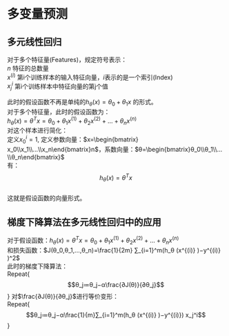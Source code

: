 <style>
img{
    width: 30%;
    padding-left: 20%;
}
</style>
# 多变量预测
## 多元线性回归
对于多个特征量(Features)，规定符号表示：  
$n$ 特征的总数量  
$x^{(i)}$  第i个训练样本的输入特征向量，$i$表示的是一个索引(Index)    
$x_j^i$  第i个训练样本中特征向量的第j个值  

此时的假设函数不再是单纯的$h_θ (x)=θ_0+θ_1 x$ 的形式。  
对于多个特征量，此时的假设函数为：   
$h_θ (x)=θ^T x=θ_0+θ_1 x^{(1)}+θ_2 x^{(2)}+…+θ_n x^{(n)}$  
对这个样本进行简化：  
定义$x_0^i=1$, 定义参数向量：$x=\begin{bmatrix} x_0\\x_1\\...\\x_n\end{bmatrix}n$，系数向量：$θ=\begin{bmatrix}θ_0\\θ_1\\…\\θ_n\end{bmatrix}$  
有：   
$$h_θ (x)=θ^T x$$  
这就是假设函数的向量形式。   
## 梯度下降算法在多元线性回归中的应用
对于假设函数：$h_θ (x)=θ^T x=θ_0+θ_1 x^{(1)}+θ_2 x^{(2)}+…+θ_n x^{(n)}$  
和损失函数：$J(θ_0,θ_1,…,θ_n)=\frac{1}{2m} ∑_{i=1}^m(h_θ (x^{(i)} )−y^{(i)} )^2$    
此时的梯度下降算法：  
Repeat{
$$θ_j≔θ_j−α\frac{∂J(θ)}{∂θ_j}$$
}
对$\frac{∂J(θ)}{∂θ_j}$进行等价变形：  
Repeat{
$$θ_j≔θ_j−α\frac{1}{m}∑_{i=1}^m(h_θ (x^{(i)} )−y^{(i)})  x_j^i$$
}
